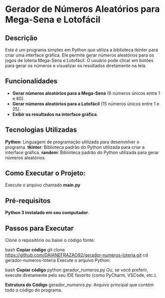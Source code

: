 # Gerador de Números Aleatórios para Mega-Sena e Lotofácil
## Descrição
Este é um programa simples em Python que utiliza a biblioteca tkinter para criar uma interface gráfica. Ele permite gerar números aleatórios para os jogos de loteria Mega-Sena e Lotofácil. O usuário pode clicar em botões para gerar os números e visualizar os resultados diretamente na tela.

## Funcionalidades
- **Gerar números aleatórios para a Mega-Sena** (6 números únicos entre 1 e 60).
- **Gerar números aleatórios para a Lotofácil** (15 números únicos entre 1 e 25).
- **Exibir os resultados na interface gráfica**.

## Tecnologias Utilizadas
**Python**: Linguagem de programação utilizada para desenvolver o programa.
**tkinter**: Biblioteca padrão do Python utilizada para criar a interface gráfica.
**random**: Biblioteca padrão do Python utilizada para gerar números aleatórios.
## Como Executar o Projeto:
Execute o arquivo chamado **main.py**

## Pré-requisitos
**Python 3 instalado em seu computador**.

## Passos para Executar
Clone o repositório ou baixe o código fonte:

bash
**Copiar código**
git clone https://github.com/DAIANEFRAZAO92/gerador-numeros-loteria.git
cd gerador-numeros-loteria
Execute o arquivo Python:

bash
**Copiar código**
python gerador_numeros.py
Ou, se você preferir, execute diretamente pelo seu IDE favorito (como PyCharm, VSCode, etc.).

**Estrutura do Código**
gerador_numeros.py: Arquivo principal que contém todo o código do programa.
